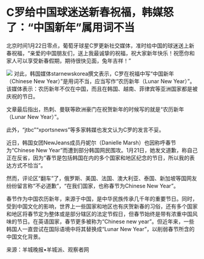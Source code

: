 # C罗给中国球迷送新春祝福，韩媒怒了：“中国新年”属用词不当

北京时间1月22日零点，葡萄牙球星C罗更新社交媒体，准时给中国的球迷送上新春祝福，“亲爱的中国朋友们，送上我最诚挚的祝福，祝大家新年快乐！祝愿你和家人可以享受新春假期，期待很快见面，兔年吉祥！”

![](https://inews.gtimg.com/om_bt/OXEd9dSjCWUmNE_n2oimNwL9Siza2Docmjn2WnqSTk0b8AA/1000)
对此，韩国媒体starnewskorea撰文表示，C罗在祝福中写“中国新年（Chinese New Year）”是用词不当，应当写作“农历新年（Lunar
New Year）”。该媒体表示：农历新年不仅在中国，而且在韩国、越南、菲律宾等亚洲国家都是被庆祝的节日。

文章最后指出，热刺、曼联等欧洲豪门在祝贺新年的时候写的就是“农历新年（Lunar New Year）”。

此外，“jtbc”“xportsnews”等多家韩媒也发文认为C罗的发言不妥。

近日，韩国女团NewJeans成员丹妮尔（Danielle Marsh）也因称呼春节为“Chinese New
Year”而遭到部分韩国网民围攻。1月21日，她发文道歉，称自己正在反省，因为“春节是包括韩国在内的多个国家和地区纪念的节日，所以我的表达方式不恰当”。

然而，评论区“翻车”了，俄罗斯、美国、法国、澳大利亚、泰国、新加坡等国网友纷纷留言称“不必道歉”，“在我们国家，也称春节为Chinese New
Year”。

春节作为中国农历新年，来源于中国，是中华民族传承几千年的重要节日。同时，受到中国文化的影响，世界上一些国家和地区也有庆贺新春的习俗，还有多个国家和地区将春节定为整体或是部分辖区的法定节假日，但春节始终是带有浓重中国风味的节日。在英语国家，春节更多被称为“Chinese
new year”。但近年来，一些韩国人一直尝试在国际语境中将其替换成“Lunar New Year”，以削弱春节所含的中国文化背景。

来源：羊城晚报•羊城派、观察者网

